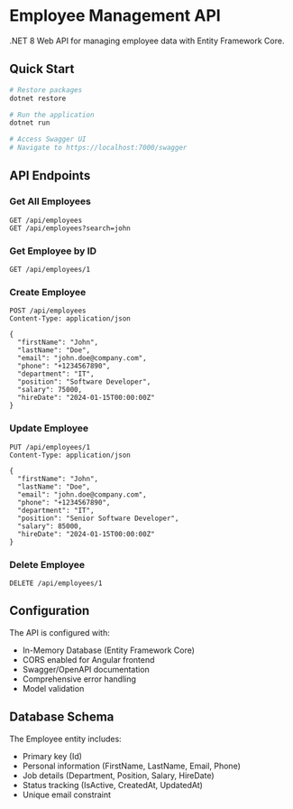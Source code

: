 # Employee Management API

.NET 8 Web API for managing employee data with Entity Framework Core.

## Quick Start

```bash
# Restore packages
dotnet restore

# Run the application
dotnet run

# Access Swagger UI
# Navigate to https://localhost:7000/swagger
```

## API Endpoints

### Get All Employees
```http
GET /api/employees
GET /api/employees?search=john
```

### Get Employee by ID
```http
GET /api/employees/1
```

### Create Employee
```http
POST /api/employees
Content-Type: application/json

{
  "firstName": "John",
  "lastName": "Doe",
  "email": "john.doe@company.com",
  "phone": "+1234567890",
  "department": "IT",
  "position": "Software Developer",
  "salary": 75000,
  "hireDate": "2024-01-15T00:00:00Z"
}
```

### Update Employee
```http
PUT /api/employees/1
Content-Type: application/json

{
  "firstName": "John",
  "lastName": "Doe",
  "email": "john.doe@company.com",
  "phone": "+1234567890",
  "department": "IT",
  "position": "Senior Software Developer",
  "salary": 85000,
  "hireDate": "2024-01-15T00:00:00Z"
}
```

### Delete Employee
```http
DELETE /api/employees/1
```

## Configuration

The API is configured with:
- In-Memory Database (Entity Framework Core)
- CORS enabled for Angular frontend
- Swagger/OpenAPI documentation
- Comprehensive error handling
- Model validation

## Database Schema

The Employee entity includes:
- Primary key (Id)
- Personal information (FirstName, LastName, Email, Phone)
- Job details (Department, Position, Salary, HireDate)
- Status tracking (IsActive, CreatedAt, UpdatedAt)
- Unique email constraint